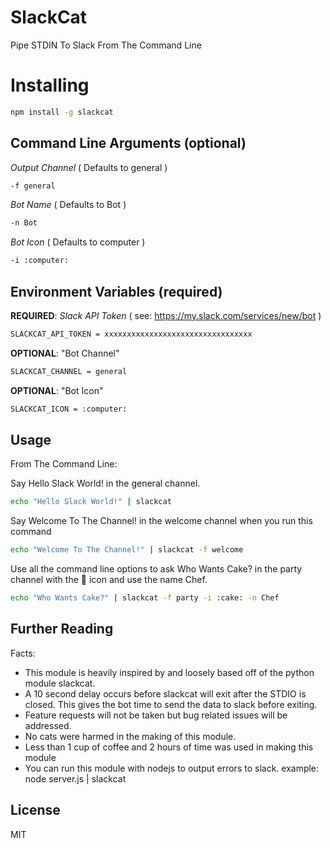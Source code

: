 # SlackCat

Pipe STDIN To Slack From The Command Line


# Installing

```bash
npm install -g slackcat
```

## Command Line Arguments (optional)
*Output Channel* ( Defaults to general )
```bash
-f general
```

*Bot Name* ( Defaults to Bot )
```bash
-n Bot
```

*Bot Icon* ( Defaults to computer )
```bash
-i :computer:
```

## Environment Variables (required)
**REQUIRED**: *Slack API Token* ( see: https://my.slack.com/services/new/bot )
```bash
SLACKCAT_API_TOKEN = xxxxxxxxxxxxxxxxxxxxxxxxxxxxxxxxx
```

**OPTIONAL**: "Bot Channel"
```bash
SLACKCAT_CHANNEL = general
```

**OPTIONAL**: "Bot Icon"
```bash
SLACKCAT_ICON = :computer:
```

## Usage

From The Command Line:

Say Hello Slack World! in the general channel.
```bash
echo "Hello Slack World!" | slackcat
```

Say Welcome To The Channel! in the welcome channel when you run this command

```bash
echo "Welcome To The Channel!" | slackcat -f welcome
```

Use all the command line options to ask Who Wants Cake? in the party channel with the :cake: icon and use the name Chef.

```bash
echo "Who Wants Cake?" | slackcat -f party -i :cake: -n Chef
```

## Further Reading

Facts:
- This module is heavily inspired by and loosely based off of the python module slackcat. 
- A 10 second delay occurs before slackcat will exit after the STDIO is closed. This gives the bot time to send the data to slack before exiting.
- Feature requests will not be taken but bug related issues will be addressed.
- No cats were harmed in the making of this module.
- Less than 1 cup of coffee and 2 hours of time was used in making this module
- You can run this module with nodejs to output errors to slack. example: node server.js | slackcat
## License
MIT
